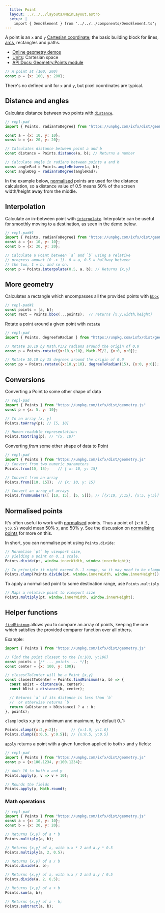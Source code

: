 ```yaml
---
  title: Point
  layout: ../../../layouts/MainLayout.astro
  setup: |
    import { DemoElement } from '../../../components/DemoElement.ts';
---
```


<script type="module" hoist>
import '/src/components/ReplPad';
</script>

A point is an `x` and `y` [Cartesian coordinate](./units#cartesian); the basic building block for lines, [arcs](./arc), rectangles and paths.

* [Online geometry demos](https://clinth.github.io/ixfx-demos/geometry/)
* [Units](./units): Cartesian space
* [API Docs: Geometry.Points module](https://clinth.github.io/ixfx/modules/Geometry.Points.html)

```js
// A point at (100, 200)
const p = {x: 100, y: 200};
```

There's no defined unit for `x` and `y`, but pixel coordinates are typical.

## Distance and angles

Calculate distance between two points with [`distance`](https://clinth.github.io/ixfx/modules/Geometry.Points.html#distance).

```js
// repl-pad
import { Points, radianToDegree} from "https://unpkg.com/ixfx/dist/geometry.js"

const a = {x: 10, y: 10};
const b = {x: 20, y: 20};

// Calculates distance between point a and b
const distance = Points.distance(a, b); // Returns a number

// Calculate angle in radians between points a and b
const angleRad = Points.angleBetween(a, b);
const angleDeg = radianToDegree(angleRad);
```

In the example below, [normalised](#normalised-points) points are used for the distance calculation, so a distance value of 0.5 means 50% of the screen width/height away from the middle.

<demo-element title="Point math" src="/geometry/point-math/" />

## Interpolation

Calculate an in-between point with [`interpolate`](https://clinth.github.io/ixfx/modules/Geometry.Points.html#interpolate). Interpolate can be useful for smoothly moving to a destination, as seen in the demo below.

<demo-element title="Point interpolation" src="/geometry/point-interpolate/" />

```js
// repl-pad#1
import { Points, radianToDegree} from "https://unpkg.com/ixfx/dist/geometry.js"
const a = {x: 10, y: 10};
const b = {x: 20, y: 20};

// Calculate a Point between `a` and `b` using a relative 
// progress amount (0 -> 1). 0 = a, 0.5 = halfway between
// the two, 1 = b, and so on.
const p = Points.interpolate(0.5, a, b); // Returns {x,y}
```

## More geometry

Calculates a rectangle which encompasses all the provided points with [`bbox`](https://clinth.github.io/ixfx/modules/Geometry.Points.html#bbox)

```js
// repl-pad#1
const points = [a, b];
const rect = Points.bbox(...points);  // returns {x,y,width,height}
```

Rotate a point around a given point with [`rotate`](https://clinth.github.io/ixfx/modules/Geometry.Points.html#rotate)

```js
// repl-pad
import { Points, degreeToRadian } from "https://unpkg.com/ixfx/dist/geometry.js"

// Rotate 10,10 by Math.PI/2 radians around the origin of 0,0
const p = Points.rotate({x:10,y:10}, Math.PI/2, {x:0, y:0});

// Rotate 10,10 by 15 degrees around the origin of 0,0
const pp = Points.rotate({x:10,y:10}, degreeToRadian(15), {x:0, y:0});
```



## Conversions

Converting a Point _to_ some other shape of data

```js
// repl-pad
import { Points } from "https://unpkg.com/ixfx/dist/geometry.js"
const p = {x: 5, y: 10};

// To an array [x, y]
Points.toArray(p); // [5, 10]

// Human-readable representation:
Points.toString(p); // "(5, 10)"
```

Converting _from_ some other shape of data to Point

```js
// repl-pad
import { Points } from "https://unpkg.com/ixfx/dist/geometry.js"
// Convert from two numeric parameters
Points.from(10, 15);    // { x: 10, y: 15}

// Convert from an array
Points.from([10, 15]);  // {x: 10, y: 15}

// Convert an array of arrays
Points.fromNumbers([ [10, 15], [5, 5]]); // [{x:10, y:15}, {x:5, y:5}]
```

## Normalised points

It's often useful to work with [normalised](../../temporal/normalising) points. Thus a point of `{x:0.5, y:0.5}` would mean 50% x, and 50% y. See the discussion on [normalising points](../../temporal/normalising#geometry) for more on this.

In short, you can normalise point using `Points.divide`:

```js
// Normalise `pt` by viewport size,
// yielding a point on 0..1 scale.
Points.divide(pt, window.innerWidth, window.innerHeight);

// In principle it might exceed 0..1 range, so it may need to be clamped, too:
Points.clamp(Points.divide(pt, window.innerWidth, window.innerHeight));
```

To apply a normalised point to some destination range, use `Points.multiply`

```js
// Maps a relative point to viewport size
Points.multiply(pt, window.innerWidth, window.innerHeight);
```

## Helper functions

[`findMinimum`](https://clinth.github.io/ixfx/modules/Geometry.Points.html#findMinimum) allows you to compare an array of points, keeping the one which satisfies the provided comparer function over all others.

Example:

```js
import { Points } from "https://unpkg.com/ixfx/dist/geometry.js"

// Find the point closest to the {x:100, y:100}
const points = [/* ... points ... */];
const center = {x: 100, y: 100};

// closestToCenter will be a Point {x,y}
const closestToCenter = Points.findMinimum((a, b) => {
  const aDist = distance(a, center);
  const bDist = distance(b, center);

  // Returns `a` if its distance is less than `b`
  //  or otherwise returns `b`
  return (aDistance < bDistance) ? a : b;
}, points);
```

`clamp` locks x,y to a minimum and maximum, by default 0..1:
```js
Points.clamp({x:2,y:2});      // {x:1.0, y:1.0}
Points.clamp({x:0.5, y:0.5}); // {x:0.5, y:0.5}
```

[`apply`](https://clinth.github.io/ixfx/modules/Geometry.Points.html#apply) returns a point with a given function applied to both `x` and `y` fields:

```js
// repl-pad
import { Points } from "https://unpkg.com/ixfx/dist/geometry.js"
const p = {x:100.1234, y:100.1234};

// Adds 10 to both x and y
Points.apply(p, v => v + 10);

// Rounds the fields
Points.apply(p, Math.round);
```

### Math operations

```js
// repl-pad
import { Points } from "https://unpkg.com/ixfx/dist/geometry.js"
const a = {x: 10, y: 10};
const b = {x: 20, y: 20};

// Returns {x,y} of a * b
Points.multiply(a, b);

// Returns {x,y} of a, with a.x * 2 and a.y * 0.5
Points.multiply(a, 2, 0.5);

// Returns {x,y} of a / b
Points.divide(a, b);

// Returns {x,y} of a, with a.x / 2 and a.y / 0.5
Points.divide(a, 2, 0.5);

// Returns {x,y} of a + b
Points.sum(a, b);

// Returns {x,y} of a - b;
Points.subtract(a, b);
```